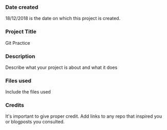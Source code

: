 ### Date created
18/12/2018 is the date on which this project is created.

### Project Title
Git Practice

### Description
Describe what your project is about and what it does

### Files used
Include the files used

### Credits
It's important to give proper credit. Add links to any repo that inspired you or blogposts you consulted.


